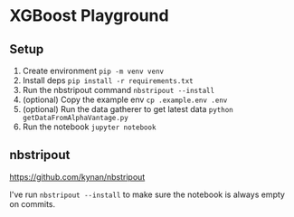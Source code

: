 # XGBoost Playground


## Setup

1. Create environment `pip -m venv venv`
2. Install deps `pip install -r requirements.txt`
3. Run the nbstripout command `nbstripout --install`
4. (optional) Copy the example env `cp .example.env .env`
5. (optional) Run the data gatherer to get latest data `python getDataFromAlphaVantage.py`
6. Run the notebook `jupyter notebook`


## nbstripout

https://github.com/kynan/nbstripout

I've run `nbstripout --install` to make sure the notebook is always empty on commits.  
